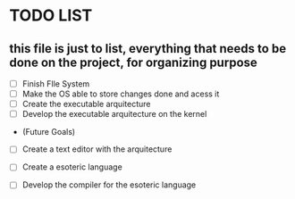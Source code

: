 # TODO LIST
## this file is just to list, everything that needs to be done on the project, for organizing purpose
- [ ] Finish FIle System
- [ ] Make the OS able to store changes done and acess it
- [ ] Create the executable arquitecture
- [ ] Develop the executable arquitecture on the kernel
- (Future Goals)
- [ ] Create a text editor with the arquitecture
- [ ] Create a esoteric language
- [ ] Develop the compiler for the esoteric language

